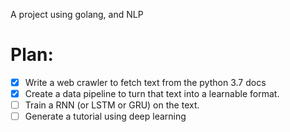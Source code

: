A project using golang, and NLP

# Plan:
- [x] Write a web crawler to fetch text from the python 3.7 docs
- [x] Create a data pipeline to turn that text into a learnable format.
- [ ] Train a RNN (or LSTM or GRU) on the text.
- [ ] Generate a tutorial using deep learning
